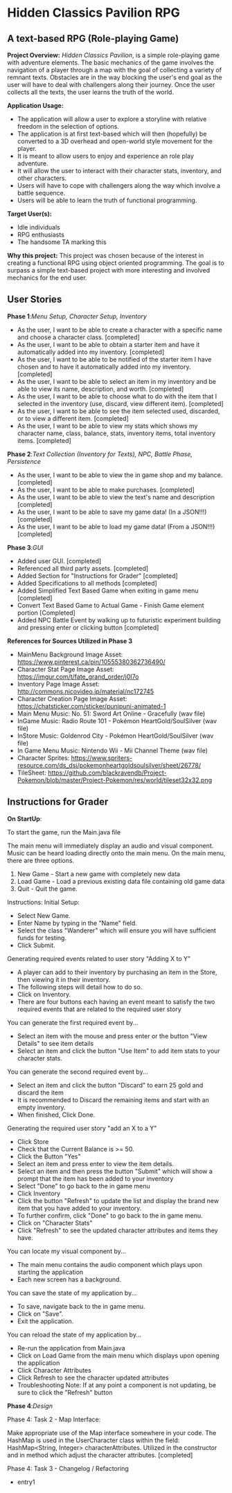 # Hidden Classics Pavilion RPG

## A text-based RPG (Role-playing Game)

**Project Overview:**
*Hidden Classics Pavilion*, is a simple role-playing game with adventure elements. 
The basic mechanics of the game involves the navigation of a player through a map with the goal of collecting a variety of remnant texts.
Obstacles are in the way blocking the user's end goal as the user will have to deal with challengers along their journey. 
Once the user collects all the texts, the user learns the truth of the world.


**Application Usage:**
- The application will allow a user to explore a storyline with relative freedom in the selection of options.
- The application is at first text-based which will then (hopefully) be converted to a 3D overhead and open-world style movement for the player.
- It is meant to allow users to enjoy and experience an role play adventure.
- It will allow the user to interact with their character stats, inventory, and other characters.
- Users will have to cope with challengers along the way which involve a battle sequence.
- Users will be able to learn the truth of functional programming.

**Target User(s):**
- Idle individuals
- RPG enthusiasts 
- The handsome TA marking this

**Why this project:**
This project was chosen because of the interest in creating a functional RPG using object oriented programming. The goal is to surpass a simple text-based project with more interesting and involved mechanics for the end user.


## User Stories

**Phase 1**:*Menu Setup, Character Setup, Inventory*
- As the user, I want to be able to create a character with a specific name and choose a character class. [completed]
- As the user, I want to be able to obtain a starter item and have it automatically added into my inventory. [completed]
- As the user, I want to be able to be notified of the starter item I have chosen and to have it automatically added into my inventory. [completed]
- As the user, I want to be able to select an item in my inventory and be able to view its name, description, and worth. [completed]
- As the user, I want to be able to choose what to do with the item that I selected in the inventory (use, discard, view different item). [completed]
- As the user, I want to be able to see the item selected used, discarded, or to view a different item. [completed]
- As the user, I want to be able to view my stats which shows my character name, class, balance, stats, inventory items, total inventory items. [completed]

**Phase 2**:*Text Collection (Inventory for Texts), NPC, Battle Phase, Persistence*
- As the user, I want to be able to view the in game shop and my balance. [completed] 
- As the user, I want to be able to make purchases. [completed] 
- As the user, I want to be able to view the text's name and description [completed] 
- As the user, I want to be able to save my game data! (In a JSON!!!) [completed] 
- As the user, I want to be able to load my game data! (From a JSON!!!)  [completed] 

**Phase 3**:*GUI*
- Added user GUI. [completed] 
- Referenced all third party assets. [completed] 
- Added Section for "Instructions for Grader" [completed] 
- Added Specifications to all methods [completed] 
- Added Simplified Text Based Game when exiting in game menu [completed]
- Convert Text Based Game to Actual Game - Finish Game element portion [Completed]
- Added NPC Battle Event by walking up to futuristic experiment building and pressing enter or clicking button [completed]


**References for Sources Utilized in Phase 3**
- MainMenu Background Image Asset: https://www.pinterest.ca/pin/10555380362736490/
- Character Stat Page Image Asset: https://imgur.com/t/fate_grand_order/j0I7o
- Inventory Page Image Asset: http://commons.nicovideo.jp/material/nc172745
- Character Creation Page Image Asset: https://chatsticker.com/sticker/punipuni-animated-1
- Main Menu Music: No. 51: Sword Art Online - Gracefully (wav file) 
- InGame Music: Radio Route 101 - Pokémon HeartGold/SoulSilver (wav file)
- InStore Music:  Goldenrod City - Pokémon HeartGold/SoulSilver (wav file)
- In Game Menu Music: Nintendo Wii - Mii Channel Theme (wav file)
- Character Sprites: https://www.spriters-resource.com/ds_dsi/pokemonheartgoldsoulsilver/sheet/26778/
- TileSheet: https://github.com/blackravendb/Project-Pokemon/blob/master/Project-Pokemon/res/world/tileset32x32.png

## Instructions for Grader
**On StartUp**:

To start the game, run the Main.java file

The main menu will immediately display an audio and visual component.
Music can be heard loading directly onto the main menu.
On the main menu, there are three options.

1. New Game - Start a new game with completely new data
2. Load Game - Load a previous existing data file containing old game data
3. Quit - Quit the game.

Instructions: Initial Setup:
- Select New Game.
- Enter Name by typing in the "Name" field.
- Select the class "Wanderer" which will ensure you will have sufficient funds for testing.
- Click Submit.

Generating required events related to user story "Adding X to Y"
- A player can add to their inventory by purchasing an item in the Store, then viewing it in their inventory.
- The following steps will detail how to do so.
- Click on Inventory.
- There are four buttons each having an event meant to satisfy the two required events that are related to the required user story

You can generate the first required event by...
- Select an item with the mouse and press enter or the button "View Details" to see item details
- Select an item and click the button "Use Item" to add item stats to your character stats.

You can generate the second required event by...
- Select an item and click the button "Discard" to earn 25 gold and discard the item
- It is recommended to Discard the remaining items and start with an empty inventory. 
- When finished, Click Done.

Generating the required user story "add an X to a Y"
- Click Store
- Check that the Current Balance is >= 50.
- Click the Button "Yes"
- Select an item and press enter to view the item details.
- Select an item and then press the button "Submit" which will show a prompt that the item has been added to your inventory
- Select "Done" to go back to the in game menu
- Click Inventory
- Click the button "Refresh" to update the list and display the brand new item that you have added to your inventory.
- To further confirm, click "Done" to go back to the in game menu.
- Click on "Character Stats" 
- Click "Refresh" to see the updated character attributes and items they have.

You can locate my visual component by...
- The main menu contains the audio component which plays upon starting the application
- Each new screen has a background.

You can save the state of my application by...
- To save, navigate back to the in game menu.
- Click on "Save".
- Exit the application.

You can reload the state of my application by...
- Re-run the application from Main.java
- Click on Load Game from the main menu which displays upon opening the application
- Click Character Attributes
- Click Refresh to see the character updated attributes
- Troubleshooting Note: If at any point a component is not updating, be sure to click the "Refresh" button


**Phase 4**:*Design*

Phase 4: Task 2 - Map Interface: 

Make appropriate use of the Map interface somewhere in your code.  The HashMap is used in the UserCharacter class within the field: HashMap<String, Integer> characterAttributes. Utilized in the constructor and in method which adjust the character attributes.  [completed] 

Phase 4: Task 3 - Changelog / Refactoring
- entry1